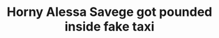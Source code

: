 ---
layout: post
title: Horny Alessa Savege got pounded inside fake taxi
duration: '05:00'
view: 255
rate: 2
video: 'http://fantasti.cc/embed/561275/'
category:
 - busty
 - gorgeous
 - rough
 - outdoor
 - curly-hair
 - brunette
 - rough
 - skinny
 - tattoo
tags: 
 - sucked
 - fucked
priority: 0.9
changefreq: daily
---